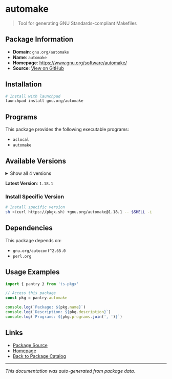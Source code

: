 # automake

> Tool for generating GNU Standards-compliant Makefiles

## Package Information

- **Domain**: `gnu.org/automake`
- **Name**: `automake`
- **Homepage**: https://www.gnu.org/software/automake/
- **Source**: [View on GitHub](https://github.com/pkgxdev/pantry/tree/main/projects/gnu.org/automake/package.yml)

## Installation

```bash
# Install with launchpad
launchpad install gnu.org/automake
```

## Programs

This package provides the following executable programs:

- `aclocal`
- `automake`

## Available Versions

<details>
<summary>Show all 4 versions</summary>

- `1.18.1`, `1.18.0`, `1.17.0`, `1.16.5`

</details>

**Latest Version**: `1.18.1`

### Install Specific Version

```bash
# Install specific version
sh <(curl https://pkgx.sh) +gnu.org/automake@1.18.1 -- $SHELL -i
```

## Dependencies

This package depends on:

- `gnu.org/autoconf^2.65.0`
- `perl.org`

## Usage Examples

```typescript
import { pantry } from 'ts-pkgx'

// Access this package
const pkg = pantry.automake

console.log(`Package: ${pkg.name}`)
console.log(`Description: ${pkg.description}`)
console.log(`Programs: ${pkg.programs.join(', ')}`)
```

## Links

- [Package Source](https://github.com/pkgxdev/pantry/tree/main/projects/gnu.org/automake/package.yml)
- [Homepage](https://www.gnu.org/software/automake/)
- [Back to Package Catalog](../../../package-catalog.md)

---

*This documentation was auto-generated from package data.*
